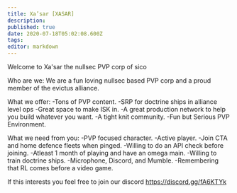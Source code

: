 ```yaml
---
title: Xa’sar [XASAR]
description: 
published: true
date: 2020-07-18T05:02:08.600Z
tags: 
editor: markdown
---
```


Welcome to Xa'sar the nullsec PVP corp of sico

Who are we: We are a fun loving nullsec based PVP corp and a proud member of the evictus alliance.

What we offer: 
-Tons of PVP content.
-SRP for doctrine ships in alliance level ops
-Great space to make ISK in.
-A great production network to help you build whatever you want.
-A tight knit community.
-Fun but Serious PVP Environment.

What we need from you:
-PVP focused character.
-Active player.
-Join CTA and home defence fleets when pinged.
-Willing to do an API check before joining. 
-Atleast 1 month of playing and have an omega main.
-Willing to train doctrine ships.
-Microphone, Discord, and Mumble. 
-Remembering that RL comes before a video game.

If this interests you feel free to join our discord https://discord.gg/fA6KTYk